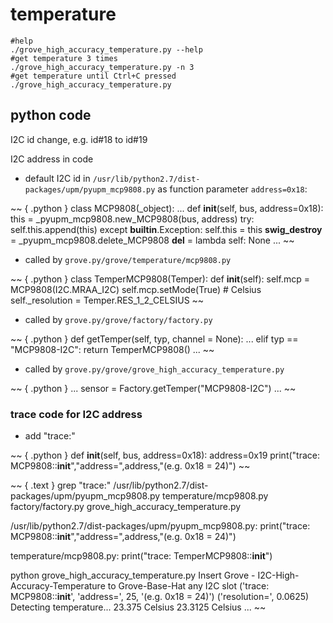 # temperature

~~~ { .bash }
#help
./grove_high_accuracy_temperature.py --help
#get temperature 3 times
./grove_high_accuracy_temperature.py -n 3
#get temperature until Ctrl+C pressed
./grove_high_accuracy_temperature.py
~~~

## python code

I2C id change, e.g. id#18 to id#19

I2C address in code

- default I2C id in `/usr/lib/python2.7/dist-packages/upm/pyupm_mcp9808.py` as function parameter `address=0x18`:

~~ { .python }
class MCP9808(_object):
...
    def __init__(self, bus, address=0x18):
        this = _pyupm_mcp9808.new_MCP9808(bus, address)
        try:
            self.this.append(this)
        except __builtin__.Exception:
            self.this = this
    __swig_destroy__ = _pyupm_mcp9808.delete_MCP9808
    __del__ = lambda self: None
...
~~

- called by `grove.py/grove/temperature/mcp9808.py`

~~ { .python }
class TemperMCP9808(Temper):
    def __init__(self):
        self.mcp = MCP9808(I2C.MRAA_I2C)
        self.mcp.setMode(True)  # Celsius
        self._resolution = Temper.RES_1_2_CELSIUS
~~

- called by `grove.py/grove/factory/factory.py`

~~ { .python }
def getTemper(self, typ, channel = None):
...
    elif typ == "MCP9808-I2C":
         return TemperMCP9808()
...
~~

- called by `grove.py/grove/grove_high_accuracy_temperature.py`

~~ { .python }
...
sensor = Factory.getTemper("MCP9808-I2C")
...
~~

### trace code for I2C address

- add "trace:"

~~ { .python }
    def __init__(self, bus, address=0x18):
        address=0x19
        print("trace: MCP9808::__init__","address=",address,"(e.g. 0x18 = 24)")
~~

~~ { .text }
grep "trace:" /usr/lib/python2.7/dist-packages/upm/pyupm_mcp9808.py temperature/mcp9808.py factory/factory.py grove_high_accuracy_temperature.py

/usr/lib/python2.7/dist-packages/upm/pyupm_mcp9808.py:
  print("trace: MCP9808::__init__","address=",address,"(e.g. 0x18 = 24)")

temperature/mcp9808.py:
  print("trace: TemperMCP9808::__init__")

python grove_high_accuracy_temperature.py 
Insert Grove - I2C-High-Accuracy-Temperature
  to Grove-Base-Hat any I2C slot
('trace: MCP9808::__init__', 'address=', 25, '(e.g. 0x18 = 24)')
('resolution=', 0.0625)
Detecting temperature...
23.375 Celsius
23.3125 Celsius
...
~~


